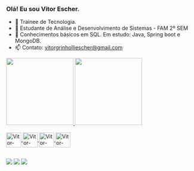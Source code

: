 ### Olá! Eu sou Vitor Escher.

- 🔭 Trainee de Tecnologia.
- 🔭 Estudante de Análise e Desenvolvimento de Sistemas - FAM 2º SEM
- 🌱 Conhecimentos básicos em SQL. Em estudo: Java, Spring boot e MongoDB.
- 📫 Contato: vitorgrinholliescher@gmail.com

<div>
  <a href="https://github.com/VitorEscher">
  <img height="180em" src="https://github-readme-stats.vercel.app/api?username=VitorEscher&show_icons=true&theme=dark&include_all_commits=true&count_private=true"/>
  <img height="180em" src="https://github-readme-stats.vercel.app/api/top-langs/?username=rafaballerini&layout=compact&langs_count=7&theme=dark"/>
</div>
<div style="display: inline_block"><br>
  <img align="center" alt="Vitor-sql" height="40" width="40" src="https://encrypted-tbn0.gstatic.com/images?q=tbn:ANd9GcSuhhgPzbYv0EKuhrUqo9JvD_n8dem860CAnA&usqp=CAU">
  <img align="center" alt="Vitor-Java" height="40" width="40" src="https://raw.githubusercontent.com/VitorEscher/programming-languages-logos/30a0ecf99188be99a3c75a00efb5be61eca9c382/src/java/java.svg">
  <img align="center" alt="Vitor-Spring" height="40" width="40" src="https://cdn.jsdelivr.net/gh/devicons/devicon/icons/spring/spring-original.svg">
  <img align="center" alt="Vitor-MongoDB" height="40" width="40" src="https://cdn.jsdelivr.net/gh/devicons/devicon/icons/mongodb/mongodb-plain-wordmark.svg">
</div>
  
  ##
  
  <div> 
  <a href="https://www.instagram.com/vitorge92/" target="_blank"><img src="https://img.shields.io/badge/-Instagram-%23E4405F?style=for-the-badge&logo=instagram&logoColor=white" target="_blank"></a>
  <a href = "mailto:vitorgrinholliescher@gmail.com"><img src="https://img.shields.io/badge/Gmail-D14836?style=for-the-badge&logo=gmail&logoColor=white" target="_blank"></a>
  <a href="https://www.linkedin.com/in/vitor-grinholli-escher-138397129/" target="_blank"><img src="https://img.shields.io/badge/-LinkedIn-%230077B5?style=for-the-badge&logo=linkedin&logoColor=white" target="_blank"></a>  
</div>
